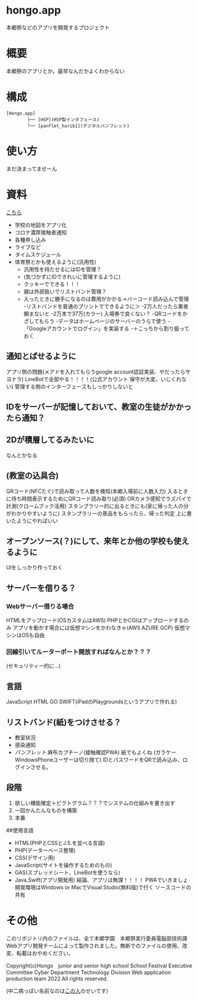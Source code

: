 # hongo.app
本郷祭などのアプリを開発するプロジェクト
# 概要
本郷祭のアプリとか。最早なんだかよくわからない
# 構成
```
[Hongo.app]
        ├── [HSP](HSP製インタフェース)
        └── [panflet_harib1](デジタルパンフレット)
```

# 使い方
まだ決まってませーん

# 資料
[こちら](https://1drv.ms/u/s!Aon8nRZeqfoukzWwV8x0jwOCffax?e=hWWfsY)
- 学校の地図をアプリ化
- コロナ濃厚接触者通知
- 各種申し込み
- ライブなど
- タイムスケジュール
- 体育祭とかも使えるように(汎用性)
	- 汎用性を持たせるにはIDを管理？
	- (気づかずにIDできれいに管理するように)
	- クッキーでできる！！！
	- 親は外部扱いでリストバンド管理？
	- 入ったときに勝手になるのは費用がかかる→バーコード読み込んで管理
	-リストバンドを普通のプリントでできるように＞
	-2万人だったら業者頼まないと
	-2万本で37万(カラー) 入場券で良くない？
	-QRコードをかざしてもらう
	-データはホームページのサーバーのうらで使う
	-「Googleアカウントでログイン」を実装する
	-＋こっちから割り振っておく
	
## 通知とばせるように
アプリ側の問題(メアドを入れてもらうgoogle account認証実装、やだったらサヨナラ)
LineBotで全部やる！！！！(公式アカウント 保守が大変、いじくれない)
管理する側のインターフェースもしっかりしないと

## IDをサーバーが記憶しておいて、教室の生徒がかかったら通知？

## 2Dが積層してるみたいに
なんとかなる

## (教室の込具合)
QRコード(NFCたぐ)で読み取って人数を検知(本郷入場前に人数入力)
入るときに待ち時間表示するためにQRコード読み取り(必須)
ORカメラ感知でラズパイで計測(クロームブック活用)
スタンプラリー的に出るときにも(家に帰った人の分がわかりやすいように)
スタンプラリーの景品をもらったら、帰った判定
上に書いたようにやればいい

## オープンソース(？)にして、来年とか他の学校も使えるように
UIをしっかり作っておく

## サーバーを借りる？
### Webサーバー借りる場合
HTMLをアップロード(OSカスタムはAWS)
PHPとかCGIはアップロードするのみ
アプリを動かす場合には仮想マシンをかわなきゃ(AWS AZURE GCP)
仮想マシンはOSも自由
### 回線引いてルーターポート開放すればなんとか？？？
(セキュリティー的に…)
## 言語
JavaScript HTML GO SWIFT(iPadのPlaygroundsというアプリで作れる)  

## リストバンド(紙)をつけさせる？ 
- 教室状況
- 感染通知
- *パンフレット*
麻布カプチーノ(接触確認PWA)
紙でもよくね
(ガラケー　WindowsPhoneユーザーは切り捨て)
IDとパスワードをQRで読み込み、ログインさせる。

## 段階
1. 欲しい機能確定＋ピクトグラム？？？でシステムの仕組みを書き出す
1. 一回かんたんなものを構築
1. 本番

##使用言語
- HTML(PHPとCSSとJ.S.を並べる言語)
- PHP(データーベース整理)
- CSS(デザイン用)
- JavaScript(サイトを操作するためのもの)
- GAS(スプレッドシート、LineBotを使うなら)
- Java,Swift(アプリ開発用)
結論、アプリは無謀！！！！
PWAでいきましょ
開発環境はWindows or MacでVisual Studio(無料版)で行く
ソースコードの共有
# その他
このリポジトリ内のファイルは、全て本郷学園　本郷祭実行委員電脳部技術課 Webアプリ開発チームによって製作されました。無断でのファイルの使用、改変、転載はおやめください。


Copyright(c)Hongo　junior and senior high school  School Festival Executive Committee Cyber Department Technology Division Web application production team 2022 All rights reserved.


(中二病っぽい名前なのは[この人](https://github.com/DailyGeekTech)のせいです)
